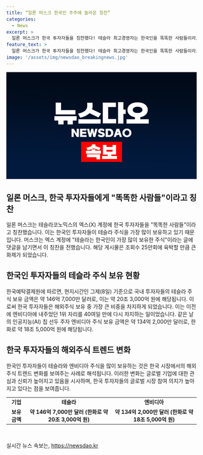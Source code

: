 ```yaml
---
title: “일론 머스크 한국인 주주에 놀라운 칭찬”
categories:
  - News
excerpt: >
  일론 머스크가 한국 투자자들을 칭찬했다! 테슬라 최고경영자는 한국인을 똑똑한 사람들이라고 칭찬하며, 한국 투자자들이 테슬라 주식을 많이 보유했다고 언급했다. 이에 대한 반응으로, SNS 엑스 테슬라코노믹스 게시물에서는 태극기와 테슬라 로고를 합성한 이미지가 올라와 관심을 끌었고, 해당 게시물 조회 수는 25만회에 이르렀다. 한국예탁결제원에 따르면 국내 투자자들의 테슬라 주식 보유 금액은 약 20조 3,000억 원으로, 엔비디아를 제쳐내고 1위 자리를 차지했다.
feature_text: >
  일론 머스크가 한국 투자자들을 칭찬했다! 테슬라 최고경영자는 한국인을 똑똑한 사람들이라고 칭찬하며, 한국 투자자들이 테슬라 주식을 많이 보유했다고 언급했다. 이에 대한 반응으로, SNS 엑스 테슬라코노믹스 게시물에서는 태극기와 테슬라 로고를 합성한 이미지가 올라와 관심을 끌었고, 해당 게시물 조회 수는 25만회에 이르렀다. 한국예탁결제원에 따르면 국내 투자자들의 테슬라 주식 보유 금액은 약 20조 3,000억 원으로, 엔비디아를 제쳐내고 1위 자리를 차지했다.
image: '/assets/img/newsdao_breakingnews.jpg'
---
```


<p><img src="/assets/img/newsdao_breakingnews.jpg" alt="flaretime 속보" /></p>

<h2 data-ke-size="size26">일론 머스크, 한국 투자자들에게 "똑똑한 사람들"이라고 칭찬</h2>

<p data-ke-size="size16">일론 머스크는 테슬라코노믹스의 엑스(X) 계정에 한국 투자자들을 "똑똑한 사람들"이라고 칭찬했습니다. 이는 한국인 투자자들이 테슬라 주식을 가장 많이 보유하고 있기 때문입니다. 머스크는 엑스 계정에 "테슬라는 한국인이 가장 많이 보유한 주식"이라는 글에 댓글을 남기면서 이 칭찬을 전했습니다. 해당 게시물은 조회수 25만회에 육박할 만큼 큰 화제가 되었습니다.</p>

<h2 data-ke-size="size26">한국인 투자자들의 테슬라 주식 보유 현황</h2>

<p data-ke-size="size16">한국예탁결제원에 따르면, 현지시간인 그제(8일) 기준으로 국내 투자자들의 테슬라 주식 보유 금액은 약 146억 7,000만 달러로, 이는 약 20조 3,000억 원에 해당됩니다. 이로써 한국 투자자들은 해외주식 보유 중 가장 큰 비중을 차지하게 되었습니다. 이는 이전에 엔비디아에 내주었던 1위 자리를 40여일 만에 다시 차지하는 일이었습니다. 같은 날의 인공지능(AI) 칩 선두 주자 엔비디아 주식 보유 금액은 약 134억 2,000만 달러로, 한화로 약 18조 5,000억 원에 해당됩니다.</p>

<h2 data-ke-size="size26">한국 투자자들의 해외주식 트렌드 변화</h2>

<p data-ke-size="size16">한국인 투자자들이 테슬라와 엔비디아 주식을 많이 보유하는 것은 한국 시장에서의 해외주식 트렌드 변화를 보여주는 사례로 해석됩니다. 이러한 변화는 글로벌 기업에 대한 관심과 신뢰가 높아지고 있음을 시사하며, 한국 투자자들의 글로벌 시장 참여 의지가 높아지고 있다는 점을 보여줍니다.</p>

<table>
    <tbody>
        <tr>
            <td style="text-align: center; height: 17px;"><b>기업</b></td>
            <td style="text-align: center; height: 17px;"><b>테슬라</b></td>
            <td style="text-align: center; height: 17px;"><b>엔비디아</b></td>
        </tr>
        <tr>
            <td style="text-align: center; height: 17px;"><b>보유 금액</b></td>
            <td style="text-align: center; height: 17px;"><b>약 146억 7,000만 달러 (한화로 약 20조 3,000억 원)</b></td>
            <td style="text-align: center; height: 17px;"><b>약 134억 2,000만 달러 (한화로 약 18조 5,000억 원)</b></td>
        </tr>
    </tbody>
</table>

<p data-ke-size="size16">&nbsp;</p>
실시간 뉴스 속보는, <a href="https://newsdao.kr" rel="dofollow">https://newsdao.kr</a>


